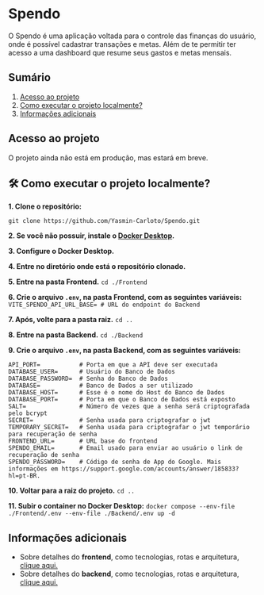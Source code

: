 # Spendo 
O Spendo é uma aplicação voltada para o controle das finanças do usuário, onde é possível cadastrar transações e metas. Além de te permitir ter acesso a uma dashboard que resume seus gastos e metas mensais.

## Sumário 
1. [Acesso ao projeto](#acesso-ao-projeto)
2. [Como executar o projeto localmente?](#️-como-executar-o-projeto-localmente)
3. [Informações adicionais](#informações-adicionais)

## Acesso ao projeto
O projeto ainda não está em produção, mas estará em breve.

## 🛠️ Como executar o projeto localmente?
**1. Clone o repositório:**
```
git clone https://github.com/Yasmin-Carloto/Spendo.git
```

**2. Se você não possuir, instale o [Docker Desktop](https://www.docker.com/products/docker-desktop/).**

**3. Configure o Docker Desktop.**

**4. Entre no diretório onde está o repositório clonado.**

**5. Entre na pasta Frontend.**
    ```
    cd ./Frontend
    ```

**6. Crie o arquivo `.env`, na pasta Frontend, com as seguintes variáveis:**
    ```
    VITE_SPENDO_API_URL_BASE= # URL do endpoint do Backend
    ```

**7. Após, volte para a pasta raiz.**
    ```
    cd ..
    ```

**8. Entre na pasta Backend.**
    ```
    cd ./Backend
    ```

**9. Crie o arquivo `.env`, na pasta Backend, com as seguintes variáveis:**
```
API_PORT=           # Porta em que a API deve ser executada
DATABASE_USER=      # Usuário do Banco de Dados
DATABASE_PASSWORD=  # Senha do Banco de Dados
DATABASE=           # Banco de Dados a ser utilizado
DATABASE_HOST=      # Esse é o nome do Host do Banco de Dados
DATABASE_PORT=      # Porta em que o Banco de Dados está exposto
SALT=               # Número de vezes que a senha será criptografada pelo bcrypt
SECRET=             # Senha usada para criptografar o jwt
TEMPORARY_SECRET=   # Senha usada para criptografar o jwt temporário para recuperação de senha
FRONTEND_URL=       # URL base do frontend
SPENDO_EMAIL=       # Email usado para enviar ao usuário o link de recuperação de senha
SPENDO_PASSWORD=    # Código de senha de App do Google. Mais informações em https://support.google.com/accounts/answer/185833?hl=pt-BR.
```

**10. Voltar para a raiz do projeto.**
    ```
    cd ..
    ```

**11. Subir o container no Docker Desktop:**
    ```
    docker compose --env-file ./Frontend/.env --env-file ./Backend/.env up -d
    ```
    
## Informações adicionais
- Sobre detalhes do **frontend**, como tecnologias, rotas e arquitetura, [clique aqui.](https://github.com/Yasmin-Carloto/Spendo/tree/main/Backend)
- Sobre detalhes do **backend**, como tecnologias, rotas e arquitetura, [clique aqui.](https://github.com/Yasmin-Carloto/Spendo/tree/main/Frontend)